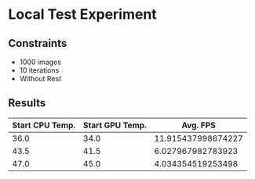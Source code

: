 # Local Test Experiment
## Constraints
 - 1000 images
 - 10 iterations
 - Without Rest

## Results
|Start CPU Temp.|Start GPU Temp.|Avg. FPS|
|---------------|---------------|--------|
|36.0|34.0|11.915437998674227|
|43.5|41.5|6.027967982783923|
|47.0|45.0|4.034354519253498|
